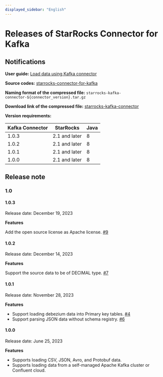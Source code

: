 ```yaml
---
displayed_sidebar: "English"
---
```


# Releases of StarRocks Connector for Kafka

## Notifications

**User guide:** [Load data using Kafka connector](../loading/Kafka-connector-starrocks.md)

**Source codes:** [starrocks-connector-for-kafka](https://github.com/StarRocks/starrocks-connector-for-kafka)

**Naming format of the compressed file:** `starrocks-kafka-connector-${connector_version}.tar.gz`

**Download link of the compressed file:** [starrocks-kafka-connector](https://github.com/StarRocks/starrocks-connector-for-kafka/releases)

**Version requirements:**

| Kafka Connector | StarRocks | Java |
| --------------- | --------- | ---- |
| 1.0.3           | 2.1 and later | 8    |
| 1.0.2           | 2.1 and later | 8    |
| 1.0.1           | 2.1 and later | 8    |
| 1.0.0           | 2.1 and later | 8    |

## Release note

### 1.0

#### 1.0.3

Release date: December 19, 2023

**Features**

Add the open source license as Apache license. [#9](https://github.com/StarRocks/starrocks-connector-for-kafka/pull/9)

#### 1.0.2

Release date: December 14, 2023

**Features**

Support the source data to be of DECIMAL type. [#7](https://github.com/StarRocks/starrocks-connector-for-kafka/pull/7)

#### 1.0.1

Release date: November 28, 2023

**Features**

- Support loading debezium data into Primary key tables. [#4](https://github.com/StarRocks/starrocks-connector-for-kafka/pull/4)
- Support parsing JSON data without schema registry. [#6](https://github.com/StarRocks/starrocks-connector-for-kafka/pull/6)

#### 1.0.0

Release date: June 25, 2023

**Features**

- Supports loading CSV, JSON, Avro, and Protobuf data.
- Supports loading data from a self-managed Apache Kafka cluster or Confluent cloud.
